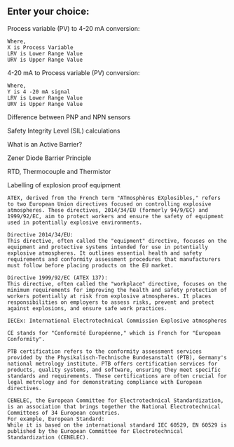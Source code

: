 Enter your choice:
-----------------

Process variable (PV) to 4-20 mA conversion:

    Where,
    X is Process Variable
    LRV is Lower Range Value
    URV is Upper Range Value

4-20 mA to Process variable (PV) conversion:

    Where,
    Y is 4 -20 mA signal
    LRV is Lower Range Value
    URV is Upper Range Value

Difference between PNP and NPN sensors

Safety Integrity Level (SIL) calculations

What is an Active Barrier?

Zener Diode Barrier Principle

RTD, Thermocouple and Thermistor

Labelling of explosion proof equipment

    ATEX, derived from the French term "ATmosphères EXplosibles," refers to two European Union directives focused on controlling explosive atmospheres. These directives, 2014/34/EU (formerly 94/9/EC) and 1999/92/EC, aim to protect workers and ensure the safety of equipment used in potentially explosive environments. 

    Directive 2014/34/EU:
    This directive, often called the "equipment" directive, focuses on the equipment and protective systems intended for use in potentially explosive atmospheres. It outlines essential health and safety requirements and conformity assessment procedures that manufacturers must follow before placing products on the EU market. 

    Directive 1999/92/EC (ATEX 137):
    This directive, often called the "workplace" directive, focuses on the minimum requirements for improving the health and safety protection of workers potentially at risk from explosive atmospheres. It places responsibilities on employers to assess risks, prevent and protect against explosions, and ensure safe work practices. 

    IECEx: International Electrotechnical Commission Explosive atmospheres

    CE stands for "Conformité Européenne," which is French for "European Conformity". 

    PTB certification refers to the conformity assessment services provided by the Physikalisch-Technische Bundesanstalt (PTB), Germany's national metrology institute. PTB offers certification services for products, quality systems, and software, ensuring they meet specific standards and requirements. These certifications are often crucial for legal metrology and for demonstrating compliance with European directives. 

    CENELEC, the European Committee for Electrotechnical Standardization, is an association that brings together the National Electrotechnical Committees of 34 European countries. 
    For example, European Standard:
    While it is based on the international standard IEC 60529, EN 60529 is published by the European Committee for Electrotechnical Standardization (CENELEC). 